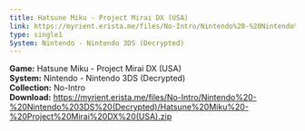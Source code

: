 ```yaml
---
title: Hatsune Miku - Project Mirai DX (USA)
link: https://myrient.erista.me/files/No-Intro/Nintendo%20-%20Nintendo%203DS%20(Decrypted)/Hatsune%20Miku%20-%20Project%20Mirai%20DX%20(USA).zip
type: single1
System: Nintendo - Nintendo 3DS (Decrypted)
---
```

<b>Game:</b> Hatsune Miku - Project Mirai DX (USA)<br>
<b>System:</b> Nintendo - Nintendo 3DS (Decrypted)<br>
<b>Collection:</b> No-Intro<br>
<b>Download:</b> https://myrient.erista.me/files/No-Intro/Nintendo%20-%20Nintendo%203DS%20(Decrypted)/Hatsune%20Miku%20-%20Project%20Mirai%20DX%20(USA).zip